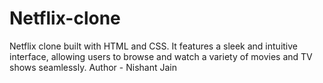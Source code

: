 # Netflix-clone
Netflix clone built with HTML and CSS. It features a sleek and intuitive interface, allowing users to browse and watch a variety of movies and TV shows seamlessly.
Author - Nishant Jain

